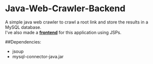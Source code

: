 # Java-Web-Crawler-Backend

A simple java web crawler to crawl a root link and store the results in a MySQL database.  
I've also made a **<a href = "https://github.com/praveenksuja/Java-Web-Crawler-Frontend.git">frontend</a>** for this application using JSPs.

##Dependencies:
+ jsoup
+ mysql-connector-java.jar

